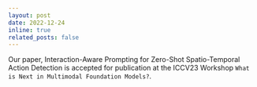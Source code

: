 ```yaml
---
layout: post
date: 2022-12-24
inline: true
related_posts: false
---
```


Our paper, Interaction-Aware Prompting for Zero-Shot Spatio-Temporal Action Detection is accepted for publication at the ICCV23 Workshop `What is Next in Multimodal Foundation Models?`.